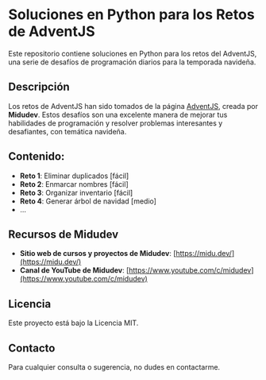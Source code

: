 # Soluciones en Python para los Retos de AdventJS

Este repositorio contiene soluciones en Python para los retos del AdventJS, una serie de desafíos de programación diarios para la temporada navideña.

## Descripción

Los retos de AdventJS han sido tomados de la página [AdventJS](https://adventjs.dev/es), creada por **Midudev**. Estos desafíos son una excelente manera de mejorar tus habilidades de programación y resolver problemas interesantes y desafiantes, con temática navideña.

## Contenido:

- **Reto 1**: Eliminar duplicados [fácil]
- **Reto 2**: Enmarcar nombres [fácil]
- **Reto 3**: Organizar inventario [fácil]
- **Reto 4**: Generar árbol de navidad [medio]
- ...

## Recursos de Midudev

- **Sitio web de cursos y proyectos de Midudev**: [https://midu.dev/](https://midu.dev/)
- **Canal de YouTube de Midudev**: [https://www.youtube.com/c/midudev](https://www.youtube.com/c/midudev)

## Licencia

Este proyecto está bajo la Licencia MIT.

## Contacto

Para cualquier consulta o sugerencia, no dudes en contactarme.

